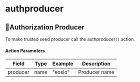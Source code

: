 # authproducer

## Authorization Producer

To make trusted seed producer call the authproducer`()` action.

#### Action Parameters

| Field    | Type | Example | Description   |
| -------- | ---- | ------- | ------------- |
| producer | name | "eosio" | Producer name |


